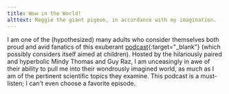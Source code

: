 ```yaml
---
title: Wow in the World!
alttext: Reggie the giant pigeon, in accordance with my imagination.
---
```


I am one of the (hypothesized) many adults who consider themselves both proud and avid fanatics of this exuberant [podcast](https://tinkercast.com/shows/wow-in-the-world/){:target="_blank"} (which possibly considers itself aimed at children). Hosted by the hilariously paired and hyperbolic Mindy Thomas and Guy Raz, I am unceasingly in awe of their ability to pull me into their wondrously imagined world, as much as I am of the pertinent scientific topics they examine. This podcast is a must-listen; I can't even choose a favorite episode.

